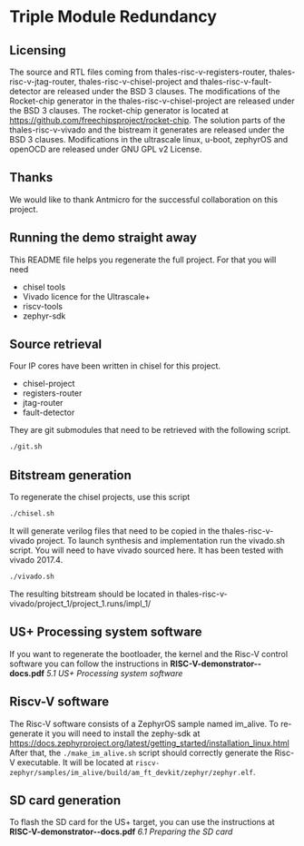 
# Triple Module Redundancy

## Licensing

The source and RTL files coming from thales-risc-v-registers-router, thales-risc-v-jtag-router, thales-risc-v-chisel-project and thales-risc-v-fault-detector are released under the BSD 3 clauses. 
The modifications of the Rocket-chip generator in the thales-risc-v-chisel-project are released under the BSD 3 clauses.
The rocket-chip generator is located at https://github.com/freechipsproject/rocket-chip.
The solution parts of the thales-risc-v-vivado and the bistream it generates are released under the BSD 3 clauses.
Modifications in the ultrascale linux, u-boot, zephyrOS and openOCD are released under GNU GPL v2 License.

## Thanks

We would like to thank Antmicro for the successful collaboration on this project.

## Running the demo straight away

This README file helps you regenerate the full project. For that you will need 
- chisel tools
- Vivado licence for the Ultrascale+
- riscv-tools
- zephyr-sdk

## Source retrieval

Four IP cores have been written in chisel for this project.
- chisel-project
- registers-router
- jtag-router 
- fault-detector 

They are git submodules that need to be retrieved with the following script.

```Bash
./git.sh
```

## Bitstream generation

To regenerate the chisel projects, use this script

```Bash
./chisel.sh
```
It will generate verilog files that need to be copied in the thales-risc-v-vivado project.
To launch synthesis and implementation run the vivado.sh script. You will need to have vivado sourced here. 
It has been tested with vivado 2017.4.

```Bash
./vivado.sh
```
The resulting bitstream should be located in thales-risc-v-vivado/project_1/project_1.runs/impl_1/

## US+ Processing system software

If you want to regenerate the bootloader, the kernel and the Risc-V control software you can follow the instructions in **RISC-V-demonstrator--docs.pdf** *5.1 US+ Processing system software* 

## Riscv-V software

The Risc-V software consists of a ZephyrOS sample named im_alive. To re-generate it you will need to install the zephy-sdk at https://docs.zephyrproject.org/latest/getting_started/installation_linux.html
After that, the `./make_im_alive.sh` script should correctly generate the Risc-V executable. It will be located at `riscv-zephyr/samples/im_alive/build/am_ft_devkit/zephyr/zephyr.elf`.

## SD card generation

To flash the SD card for the US+ target, you can use the instructions at **RISC-V-demonstrator--docs.pdf**   *6.1 Preparing the SD card*


